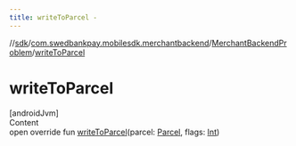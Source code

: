 ```yaml
---
title: writeToParcel -
---
```

//[sdk](../../../index)/[com.swedbankpay.mobilesdk.merchantbackend](../index)/[MerchantBackendProblem](index)/[writeToParcel](write-to-parcel)



# writeToParcel  
[androidJvm]  
Content  
open override fun [writeToParcel](write-to-parcel)(parcel: [Parcel](https://developer.android.com/reference/kotlin/android/os/Parcel.html), flags: [Int](https://kotlinlang.org/api/latest/jvm/stdlib/kotlin/-int/index.html))  




